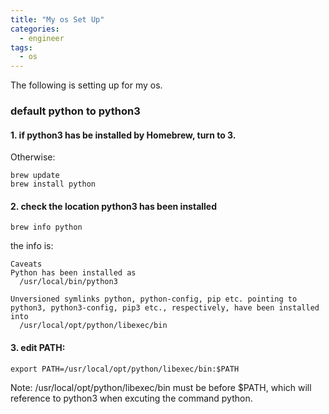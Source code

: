 ```yaml
---
title: "My os Set Up"
categories:
  - engineer
tags:
  - os
---
```

The following is setting up for my os.

### default python to python3
#### 1. if python3 has be installed by Homebrew, turn to 3. 
Otherwise:
```
brew update
brew install python
```
#### 2. check the location python3 has been installed
```
brew info python
```
the info is:

```
Caveats
Python has been installed as
  /usr/local/bin/python3

Unversioned symlinks python, python-config, pip etc. pointing to
python3, python3-config, pip3 etc., respectively, have been installed into
  /usr/local/opt/python/libexec/bin
```

#### 3. edit PATH:
```
export PATH=/usr/local/opt/python/libexec/bin:$PATH
```
Note: /usr/local/opt/python/libexec/bin must be before $PATH, which will reference to
python3 when excuting the command python.
